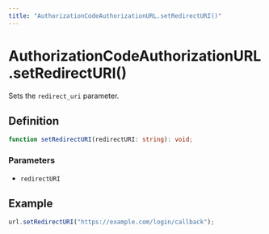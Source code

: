 ```yaml
---
title: "AuthorizationCodeAuthorizationURL.setRedirectURI()"
---
```


# AuthorizationCodeAuthorizationURL.setRedirectURI()

Sets the `redirect_uri` parameter.

## Definition

```ts
function setRedirectURI(redirectURI: string): void;
```

### Parameters

- `redirectURI`

## Example

```ts
url.setRedirectURI("https://example.com/login/callback");
```
